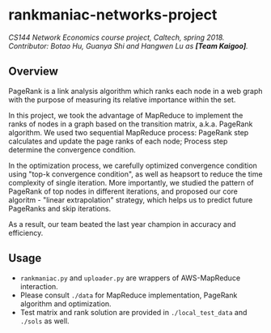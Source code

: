 # rankmaniac-networks-project

*CS144 Network Economics course project, Caltech, spring 2018. Contributor: Botao Hu, Guanya Shi and Hangwen Lu as __[Team Kaigoo]__.*

## Overview

PageRank is a link analysis algorithm which ranks each node in a web graph with the purpose of measuring its relative importance within the set.

In this project, we took the advantage of MapReduce to implement the ranks of nodes in a graph based on the transition matrix, a.k.a. PageRank algorithm. We used two sequential MapReduce process: PageRank step calculates and update the page ranks of each node; Process step determine the convergence condition.

In the optimization process, we carefully optimized convergence condition using "top-k convergence condition", as well as heapsort to reduce the time complexity of single iteration. More importantly, we studied the pattern of PageRank of top nodes in different iterations, and proposed our core algoritm - "linear extrapolation" strategy, which helps us to predict future PageRanks and skip iterations.

As a result, our team beated the last year champion in accuracy and efficiency. 

## Usage

* ```rankmaniac.py``` and ```uploader.py``` are wrappers of AWS-MapReduce interaction.
* Please consult ```./data``` for MapReduce implementation, PageRank algorithm and optimization.
* Test matrix and rank solution are provided in ```./local_test_data``` and ```./sols``` as well.
